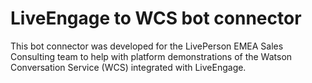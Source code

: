 # LiveEngage to WCS bot connector
This bot connector was developed for the LivePerson EMEA Sales Consulting team to help with platform demonstrations of the Watson Conversation Service (WCS) integrated with LiveEngage.
